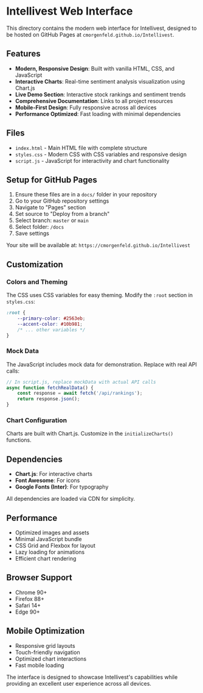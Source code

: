 # Intellivest Web Interface

This directory contains the modern web interface for Intellivest, designed to be hosted on GitHub Pages at `cmorgenfeld.github.io/Intellivest`.

## Features

- **Modern, Responsive Design**: Built with vanilla HTML, CSS, and JavaScript
- **Interactive Charts**: Real-time sentiment analysis visualization using Chart.js
- **Live Demo Section**: Interactive stock rankings and sentiment trends
- **Comprehensive Documentation**: Links to all project resources
- **Mobile-First Design**: Fully responsive across all devices
- **Performance Optimized**: Fast loading with minimal dependencies

## Files

- `index.html` - Main HTML file with complete structure
- `styles.css` - Modern CSS with CSS variables and responsive design
- `script.js` - JavaScript for interactivity and chart functionality

## Setup for GitHub Pages

1. Ensure these files are in a `docs/` folder in your repository
2. Go to your GitHub repository settings
3. Navigate to "Pages" section
4. Set source to "Deploy from a branch"
5. Select branch: `master` or `main`
6. Select folder: `/docs`
7. Save settings

Your site will be available at: `https://cmorgenfeld.github.io/Intellivest`

## Customization

### Colors and Theming
The CSS uses CSS variables for easy theming. Modify the `:root` section in `styles.css`:

```css
:root {
    --primary-color: #2563eb;
    --accent-color: #10b981;
    /* ... other variables */
}
```

### Mock Data
The JavaScript includes mock data for demonstration. Replace with real API calls:

```javascript
// In script.js, replace mockData with actual API calls
async function fetchRealData() {
    const response = await fetch('/api/rankings');
    return response.json();
}
```

### Chart Configuration
Charts are built with Chart.js. Customize in the `initializeCharts()` functions.

## Dependencies

- **Chart.js**: For interactive charts
- **Font Awesome**: For icons
- **Google Fonts (Inter)**: For typography

All dependencies are loaded via CDN for simplicity.

## Performance

- Optimized images and assets
- Minimal JavaScript bundle
- CSS Grid and Flexbox for layout
- Lazy loading for animations
- Efficient chart rendering

## Browser Support

- Chrome 90+
- Firefox 88+
- Safari 14+
- Edge 90+

## Mobile Optimization

- Responsive grid layouts
- Touch-friendly navigation
- Optimized chart interactions
- Fast mobile loading

The interface is designed to showcase Intellivest's capabilities while providing an excellent user experience across all devices.
